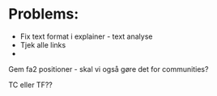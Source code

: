 # Problems: 
 - Fix text format i explainer - text analyse
 - Tjek alle links 
 - 
Gem fa2 positioner  - skal vi også gøre det for communities?

TC eller TF??

